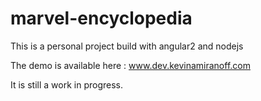 # marvel-encyclopedia

This is a personal project build with angular2 and nodejs

The demo is available here : www.dev.kevinamiranoff.com

It is still a work in progress.	